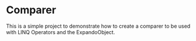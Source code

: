 Comparer
========
This is a simple project to demonstrate how to create a comparer to be used with 
LINQ Operators and the ExpandoObject.
